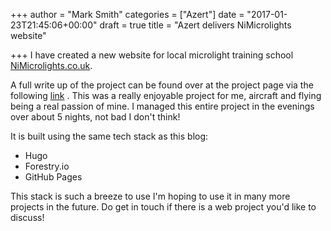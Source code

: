 +++
author = "Mark Smith"
categories = ["Azert"]
date = "2017-01-23T21:45:06+00:00"
draft = true
title = "Azert delivers NiMicrolights website"

+++
I have created a new website for local microlight training school [NiMicrolights.co.uk](www.nimicrolights.co.uk).

A full write up of the project can be found over at the project page via the following [link](/project/nimicrolights-website/) . This was a really enjoyable project for me, aircraft and flying being a real passion of mine. I managed this entire project in the evenings over about 5 nights, not bad I don't think!

It is built using the same tech stack as this blog:

*   Hugo
*   Forestry.io
*   GitHub Pages

This stack is such a breeze to use I'm hoping to use it in many more projects in the future. Do get in touch if there is a web project you'd like to discuss!